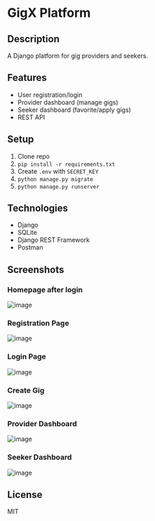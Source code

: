 # GigX Platform

## Description
A Django platform for gig providers and seekers.

## Features
- User registration/login
- Provider dashboard (manage gigs)
- Seeker dashboard (favorite/apply gigs)
- REST API

## Setup
1. Clone repo
2. `pip install -r requirements.txt`
3. Create `.env` with `SECRET_KEY`
4. `python manage.py migrate`
5. `python manage.py runserver`

## Technologies
- Django
- SQLite
- Django REST Framework
- Postman

## Screenshots
### Homepage after login
![image](https://github.com/user-attachments/assets/dcd5e224-ce41-46a7-8ef1-ab8ed2cd4070)

### Registration Page
![image](https://github.com/user-attachments/assets/8c0da0de-e8b1-4945-8689-dde506354d24)

### Login Page
![image](https://github.com/user-attachments/assets/58e53a42-6496-4b2f-88f0-901011968973)

### Create Gig
![image](https://github.com/user-attachments/assets/03802df2-5d81-4599-9936-074b64e95b02)

### Provider Dashboard
![image](https://github.com/user-attachments/assets/9382d6f4-95d6-4a9f-b923-ca3072ea8033)

### Seeker Dashboard
![image](https://github.com/user-attachments/assets/3c96d4b0-3cac-4b00-9c73-4a17394a14cd)


## License
MIT
